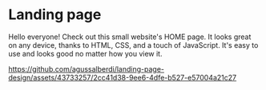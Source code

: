 # Landing page
Hello everyone!
Check out this small website's HOME page. It looks great on any device, thanks to HTML, CSS, and a touch of JavaScript. It's easy to use and looks good no matter how you view it.


https://github.com/agussalberdi/landing-page-design/assets/43733257/2cc41d38-9ee6-4dfe-b527-e57004a21c27

